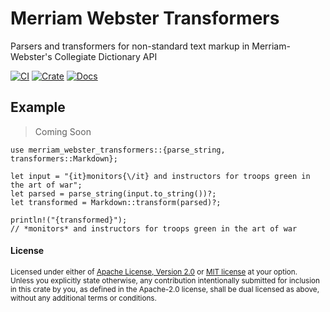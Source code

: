 # Merriam Webster Transformers
Parsers and transformers for non-standard text markup in Merriam-Webster's Collegiate Dictionary API

[![CI](https://github.com/Fyko/merriam-webster/actions/workflows/ci.yml/badge.svg)](https://github.com/Fyko/merriam-webster/actions/workflows/ci.yml)
[![Crate](https://img.shields.io/crates/v/merriam-webster-transformers.svg)](https://crates.io/crates/merriam-webster-transformers)
[![Docs](https://docs.rs/merriam-webster-transformers/badge.svg)](https://docs.rs/merriam-webster-transformers)

## Example
> Coming Soon
```rust,ignore
use merriam_webster_transformers::{parse_string, transformers::Markdown};

let input = "{it}monitors{\/it} and instructors for troops green in the art of war";
let parsed = parse_string(input.to_string())?;
let transformed = Markdown::transform(parsed)?;

println!("{transformed}");
// *monitors* and instructors for troops green in the art of war
```

#### License

<sup>
Licensed under either of <a href="LICENSE-APACHE">Apache License, Version
2.0</a> or <a href="LICENSE-MIT">MIT license</a> at your option.
</sup>

<br>

<sub>
Unless you explicitly state otherwise, any contribution intentionally submitted
for inclusion in this crate by you, as defined in the Apache-2.0 license, shall
be dual licensed as above, without any additional terms or conditions.
</sub>
